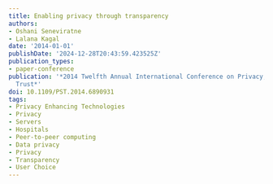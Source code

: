 ```yaml
---
title: Enabling privacy through transparency
authors:
- Oshani Seneviratne
- Lalana Kagal
date: '2014-01-01'
publishDate: '2024-12-28T20:43:59.423525Z'
publication_types:
- paper-conference
publication: '*2014 Twelfth Annual International Conference on Privacy, Security and
  Trust*'
doi: 10.1109/PST.2014.6890931
tags:
- Privacy Enhancing Technologies
- Privacy
- Servers
- Hospitals
- Peer-to-peer computing
- Data privacy
- Privacy
- Transparency
- User Choice
---
```

